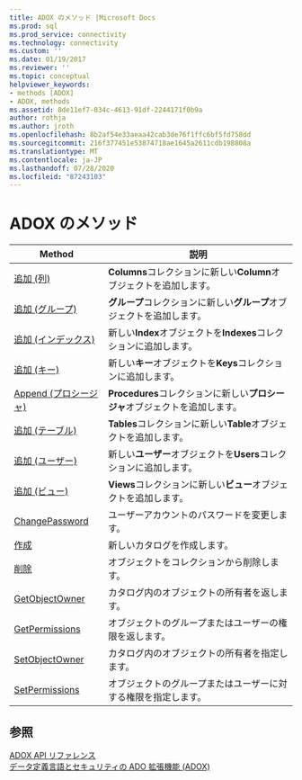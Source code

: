 ```yaml
---
title: ADOX のメソッド |Microsoft Docs
ms.prod: sql
ms.prod_service: connectivity
ms.technology: connectivity
ms.custom: ''
ms.date: 01/19/2017
ms.reviewer: ''
ms.topic: conceptual
helpviewer_keywords:
- methods [ADOX]
- ADOX, methods
ms.assetid: 8de11ef7-034c-4613-91df-2244171f0b9a
author: rothja
ms.author: jroth
ms.openlocfilehash: 8b2af54e33aeaa42cab3de76f1ffc6bf5fd758dd
ms.sourcegitcommit: 216f377451e53874718ae1645a2611cdb198808a
ms.translationtype: MT
ms.contentlocale: ja-JP
ms.lasthandoff: 07/28/2020
ms.locfileid: "87243103"
---
```

# <a name="adox-methods"></a>ADOX のメソッド

|Method|説明|  
|-|-|  
|[追加 (列)](../../../ado/reference/adox-api/append-method-adox-columns.md)|**Columns**コレクションに新しい**Column**オブジェクトを追加します。|  
|[追加 (グループ)](../../../ado/reference/adox-api/append-method-adox-groups.md)|**グループ**コレクションに新しい**グループ**オブジェクトを追加します。|  
|[追加 (インデックス)](../../../ado/reference/adox-api/append-method-adox-indexes.md)|新しい**Index**オブジェクトを**Indexes**コレクションに追加します。|  
|[追加 (キー)](../../../ado/reference/adox-api/append-method-adox-keys.md)|新しい**キー**オブジェクトを**Keys**コレクションに追加します。|  
|[Append (プロシージャ)](../../../ado/reference/adox-api/append-method-adox-procedures.md)|**Procedures**コレクションに新しい**プロシージャ**オブジェクトを追加します。|  
|[追加 (テーブル)](../../../ado/reference/adox-api/append-method-adox-tables.md)|**Tables**コレクションに新しい**Table**オブジェクトを追加します。|  
|[追加 (ユーザー)](../../../ado/reference/adox-api/append-method-adox-users.md)|新しい**ユーザー**オブジェクトを**Users**コレクションに追加します。|  
|[追加 (ビュー)](../../../ado/reference/adox-api/append-method-adox-views.md)|**Views**コレクションに新しい**ビュー**オブジェクトを追加します。|  
|[ChangePassword](../../../ado/reference/adox-api/changepassword-method-adox.md)|ユーザーアカウントのパスワードを変更します。|  
|[作成](../../../ado/reference/adox-api/create-method-adox.md)|新しいカタログを作成します。|  
|[削除](../../../ado/reference/adox-api/delete-method-adox-collections.md)|オブジェクトをコレクションから削除します。|  
|[GetObjectOwner](../../../ado/reference/adox-api/getobjectowner-method-adox.md)|カタログ内のオブジェクトの所有者を返します。|  
|[GetPermissions](../../../ado/reference/adox-api/getpermissions-method-adox.md)|オブジェクトのグループまたはユーザーの権限を返します。|  
|[SetObjectOwner](../../../ado/reference/adox-api/setobjectowner-method.md)|カタログ内のオブジェクトの所有者を指定します。|  
|[SetPermissions](../../../ado/reference/adox-api/setpermissions-method-adox.md)|オブジェクトのグループまたはユーザーに対する権限を指定します。|  
  
## <a name="see-also"></a>参照  
 [ADOX API リファレンス](../../../ado/reference/adox-api/adox-api-reference.md)   
 [データ定義言語とセキュリティの ADO 拡張機能 (ADOX)](../../../ado/guide/extensions/ado-extensions-for-data-definition-language-and-security-adox.md)
